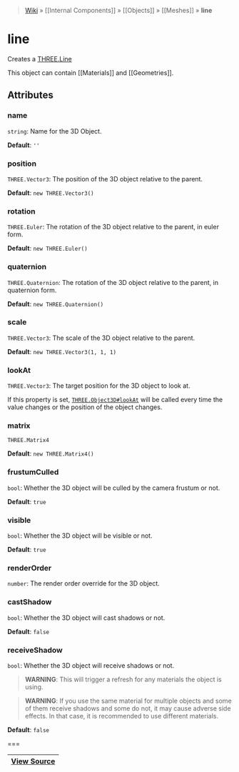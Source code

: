 > [Wiki](Home) » [[Internal Components]] » [[Objects]] » [[Meshes]] » **line**

# line

Creates a [THREE.Line](http://threejs.org/docs/#Reference/Objects/Line)

This object can contain [[Materials]] and [[Geometries]].

## Attributes

### name
``` string ```: Name for the 3D Object.

**Default**: `''`

### position
``` THREE.Vector3 ```: The position of the 3D object relative to the parent.

**Default**: `new THREE.Vector3()`

### rotation
``` THREE.Euler ```: The rotation of the 3D object relative to the parent, in euler form.

**Default**: `new THREE.Euler()`

### quaternion
``` THREE.Quaternion ```: The rotation of the 3D object relative to the parent, in quaternion form.

**Default**: `new THREE.Quaternion()`

### scale
``` THREE.Vector3 ```: The scale of the 3D object relative to the parent.

**Default**: `new THREE.Vector3(1, 1, 1)`

### lookAt
``` THREE.Vector3 ```: The target position for the 3D object to look at.

If this property is set, [`THREE.Object3D#lookAt`](http://threejs.org/docs/#Reference/Core/Object3D.lookAt) will be called every time the value changes or the position of the object changes.

### matrix
``` THREE.Matrix4 ```

**Default**: `new THREE.Matrix4()`

### frustumCulled
``` bool ```: Whether the 3D object will be culled by the camera frustum or not.

**Default**: `true`

### visible
``` bool ```: Whether the 3D object will be visible or not.

**Default**: `true`

### renderOrder
``` number ```: The render order override for the 3D object.

### castShadow
``` bool ```: Whether the 3D object will cast shadows or not.

**Default**: `false`

### receiveShadow
``` bool ```: Whether the 3D object will receive shadows or not.
> **WARNING**: This will trigger a refresh for any materials the object is using.

> **WARNING**: If you use the same material for multiple objects and some of them receive shadows and some do not, it may cause adverse side effects. In that case, it is recommended to use different materials.

**Default**: `false`

===

|**[View Source](../blob/master/src/lib/descriptors/Object/LineDescriptor.js)**|
 ---|
